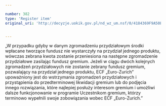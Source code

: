```yaml
---

number: 382
type: 'Register item'
original_uri: 'http://decyzje.uokik.gov.pl/nd_wz_um.nsf/0/4184369F9A50E146C12572DD0032952A?OpenDocument'


---
```


„W przypadku gdyby w danym zgromadzeniu przydziałowym środki wpłacane tworzące fundusz nie wystarczyły na przydział jednego produktu, wówczas zebrana kwota zostanie przeniesiona na następne zgromadzenie przydziałowe zasilając fundusz gremium. Jeżeli w ciągu dwóch kolejnych zgromadzeń przydziałowych nie zostanie zebrany fundusz gremium, pozwalający na przydział jednego produktu, ECF „Euro-Zurich” upoważniony jest do wstrzymania zgromadzeń przydziałowych i przystąpienia do przedterminowej likwidacji gremium lub do podjęcia innego rozwiązania, które najlepiej posłuży interesom gremium i umożliwi dalsze funkcjonowanie w programie Uczestnikom gremium, którzy terminowo wypełnili swoje zobowiązania wobec ECF „Euro-Zurich.”

